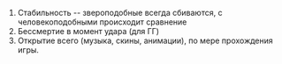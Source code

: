 1. Стабильность -- звероподобные всегда сбиваются, с человекоподобными происходит сравнение
2. Бессмертие в момент удара (для ГГ)
3. Открытие всего (музыка, скины, анимации), по мере прохождения игры.